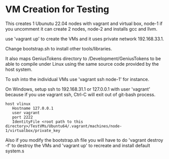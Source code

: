 # VM Creation for Testing

This creates 1 Ubunutu 22.04 nodes with vagrant and virtual box, node-1
if you uncomment it can create 2 nodes, node-2 and installs gcc and llvm.

use 'vagrant up' to create the VMs and it uses private network 192.168.33.1.

Change bootstrap.sh to install other tools/libraries.

It also maps GeniusTokens directory to /Development/GeniusTokens to be able to compile under Linux using the same source
code provided by the host system.

To ssh into the individual VMs use 'vagrant ssh node-1' for instance.

On Windows, setup ssh to 192.168.31.1 or 127.0.0.1 with user 'vagrant' because if you use vagrant ssh, Ctrl-C will exit out of git-bash process.

```
host vlinux
   Hostname 127.0.0.1
   user vagrant
   port 2222
   IdentityFile <root path to this directory>/TestVMs/Ubuntu64/.vagrant/machines/node-1/virtualbox/private_key
```

Also if you modify the bootstrap.sh file you will have to do 'vagrant destroy -f' to destroy the VMs and 'vagrant up' to
recreate and install default system.s
